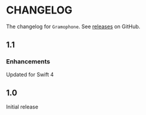 # CHANGELOG

The changelog for `Gramophone`. See [releases](https://github.com/jverdi/Gramophone/releases) on GitHub.

1.1
-----

### Enhancements

Updated for Swift 4

1.0
-----

Initial release
